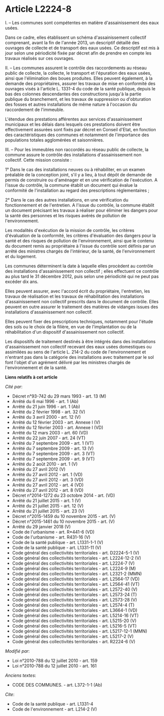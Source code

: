 # Article L2224-8

I. – Les communes sont compétentes en matière d'assainissement des eaux usées.

Dans ce cadre, elles établissent un schéma d'assainissement collectif comprenant, avant la fin de l'année 2013, un descriptif
détaillé des ouvrages de collecte et de transport des eaux usées. Ce descriptif est mis à jour selon une périodicité fixée
par décret afin de prendre en compte les travaux réalisés sur ces ouvrages.

II. – Les communes assurent le contrôle des raccordements au réseau public de collecte, la collecte, le transport et
l'épuration des eaux usées, ainsi que l'élimination des boues produites. Elles peuvent également, à la demande des
propriétaires, assurer les travaux de mise en conformité des ouvrages visés à l'article L. 1331-4 du code de la santé
publique, depuis le bas des colonnes descendantes des constructions jusqu'à la partie publique du branchement, et les travaux
de suppression ou d'obturation des fosses et autres installations de même nature à l'occasion du raccordement de l'immeuble.

L'étendue des prestations afférentes aux services d'assainissement municipaux et les délais dans lesquels ces prestations
doivent être effectivement assurées sont fixés par décret en Conseil d'Etat, en fonction des caractéristiques des communes et
notamment de l'importance des populations totales agglomérées et saisonnières.

III. – Pour les immeubles non raccordés au réseau public de collecte, la commune assure le contrôle des installations
d'assainissement non collectif. Cette mission consiste :

1° Dans le cas des installations neuves ou à réhabiliter, en un examen préalable de la conception joint, s'il y a lieu, à
tout dépôt de demande de permis de construire ou d'aménager et en une vérification de l'exécution. A l'issue du contrôle, la
commune établit un document qui évalue la conformité de l'installation au regard des prescriptions réglementaires ;

2° Dans le cas des autres installations, en une vérification du fonctionnement et de l'entretien. A l'issue du contrôle, la
commune établit un document précisant les travaux à réaliser pour éliminer les dangers pour la santé des personnes et les
risques avérés de pollution de l'environnement.

Les modalités d'exécution de la mission de contrôle, les critères d'évaluation de la conformité, les critères d'évaluation
des dangers pour la santé et des risques de pollution de l'environnement, ainsi que le contenu du document remis au
propriétaire à l'issue du contrôle sont définis par un arrêté des ministres chargés de l'intérieur, de la santé, de
l'environnement et du logement.

Les communes déterminent la date à laquelle elles procèdent au contrôle des installations d'assainissement non collectif ;
elles effectuent ce contrôle au plus tard le 31 décembre 2012, puis selon une périodicité qui ne peut pas excéder dix ans.

Elles peuvent assurer, avec l'accord écrit du propriétaire, l'entretien, les travaux de réalisation et les travaux de
réhabilitation des installations d'assainissement non collectif prescrits dans le document de contrôle. Elles peuvent en
outre assurer le traitement des matières de vidanges issues des installations d'assainissement non collectif.

Elles peuvent fixer des prescriptions techniques, notamment pour l'étude des sols ou le choix de la filière, en vue de
l'implantation ou de la réhabilitation d'un dispositif d'assainissement non collectif.

Les dispositifs de traitement destinés à être intégrés dans des installations d'assainissement non collectif recevant des
eaux usées domestiques ou assimilées au sens de l'article L. 214-2 du code de l'environnement et n'entrant pas dans la
catégorie des installations avec traitement par le sol font l'objet d'un agrément délivré par les ministres chargés de
l'environnement et de la santé.

**Liens relatifs à cet article**

_Cité par_:

  - Décret n°93-742 du 29 mars 1993 - art. 13 (M)
  - Arrêté du 6 mai 1996 - art. 1 (Ab)
  - Arrêté du 21 juin 1996 - art. 1 (Ab)
  - Arrêté du 2 février 1998 - art. 32 (V)
  - Arrêté du 3 avril 2000 - art. 12 (V)
  - Arrêté du 12 février 2003 - art. Annexe I (V)
  - Arrêté du 12 février 2003 - art. Annexe I (VD)
  - Arrêté du 12 mars 2003 - art. 60 (VD)
  - Arrêté du 22 juin 2007 - art. 24 (VT)
  - Arrêté du 7 septembre 2009 - art. 1 (VT)
  - Arrêté du 7 septembre 2009 - art. 13 (V)
  - Arrêté du 7 septembre 2009 - art. 3 (VT)
  - Arrêté du 7 septembre 2009 - art. 9 (VT)
  - Arrêté du 2 août 2010 - art. 1 (V)
  - Arrêté du 27 avril 2012 (V)
  - Arrêté du 27 avril 2012 - art. 1 (VD)
  - Arrêté du 27 avril 2012 - art. 3 (VD)
  - Arrêté du 27 avril 2012 - art. 4 (VD)
  - Arrêté du 27 avril 2012 - art. 8 (VD)
  - Décret n°2014-1272 du 23 octobre 2014 - art. (VD)
  - Arrêté du 21 juillet 2015 - art. 1 (V)
  - Arrêté du 21 juillet 2015 - art. 12 (V)
  - Arrêté du 21 juillet 2015 - art. 23 (V)
  - Décret n°2015-1459 du 10 novembre 2015 - art. (V)
  - Décret n°2015-1461 du 10 novembre 2015 - art. (V)
  - Arrêté du 29 janvier 2018 (V)
  - Code de l'urbanisme - art. R*441-6 (VD)
  - Code de l'urbanisme - art. R431-16 (V)
  - Code de la santé publique - art. L1331-1-1 (V)
  - Code de la santé publique - art. L1331-11 (V)
  - Code général des collectivités territoriales - art. D2224-5-1 (V)
  - Code général des collectivités territoriales - art. L2224-12-2 (V)
  - Code général des collectivités territoriales - art. L2224-7 (V)
  - Code général des collectivités territoriales - art. L2224-9 (M)
  - Code général des collectivités territoriales - art. L2321-2 (MMN)
  - Code général des collectivités territoriales - art. L2564-17 (VD)
  - Code général des collectivités territoriales - art. L2564-41 (VT)
  - Code général des collectivités territoriales - art. L2572-40 (V)
  - Code général des collectivités territoriales - art. L2573-24 (T)
  - Code général des collectivités territoriales - art. L2573-28 (V)
  - Code général des collectivités territoriales - art. L2574-4 (T)
  - Code général des collectivités territoriales - art. L3664-1 (VD)
  - Code général des collectivités territoriales - art. L5214-16 (VT)
  - Code général des collectivités territoriales - art. L5215-20 (V)
  - Code général des collectivités territoriales - art. L5216-5 (VT)
  - Code général des collectivités territoriales - art. L5217-12-1 (MMN)
  - Code général des collectivités territoriales - art. L5217-2 (V)
  - Code général des collectivités territoriales - art. R2224-6 (V)

_Modifié par_:

  - Loi n°2010-788 du 12 juillet 2010 - art. 159
  - Loi n°2010-788 du 12 juillet 2010 - art. 161

_Anciens textes_:

  - CODE DES COMMUNES. - art. L372-1-1 (Ab)

_Cite_:

  - Code de la santé publique - art. L1331-4
  - Code de l'environnement - art. L214-2 (V)
